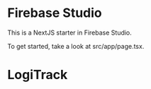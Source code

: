 # Firebase Studio

This is a NextJS starter in Firebase Studio.

To get started, take a look at src/app/page.tsx.
# LogiTrack
